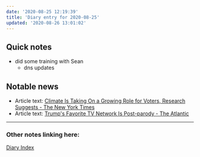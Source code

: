 ```yaml
---
date: '2020-08-25 12:19:39'
title: 'Diary entry for 2020-08-25'
updated: '2020-08-26 13:01:02'
---
```

## Quick notes
* did some training with Sean
  * dns updates


## Notable news
* Article text: [Climate Is Taking On a Growing Role for Voters, Research Suggests - The New York Times](/Climate-Is-Taking-On-a-Growing-Role-for-Voters-Research-Suggests-The-New-York-Times)
* Article text: [Trump's Favorite TV Network Is Post-parody - The Atlantic](/Trumps-Favorite-TV-Network-Is-Postparody-The-Atlantic)


---
### Other notes linking here:

[Diary Index](/diary)
